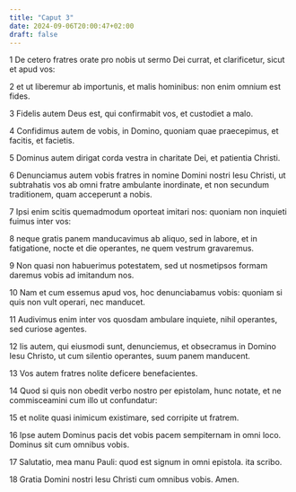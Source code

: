 ```yaml
---
title: "Caput 3"
date: 2024-09-06T20:00:47+02:00
draft: false
---
```



1 De cetero fratres orate pro nobis ut sermo Dei currat, et clarificetur, sicut et apud vos:

2 et ut liberemur ab importunis, et malis hominibus: non enim omnium est fides.

3 Fidelis autem Deus est, qui confirmabit vos, et custodiet a malo.

4 Confidimus autem de vobis, in Domino, quoniam quae praecepimus, et facitis, et facietis.

5 Dominus autem dirigat corda vestra in charitate Dei, et patientia Christi.

6 Denunciamus autem vobis fratres in nomine Domini nostri Iesu Christi, ut subtrahatis vos ab omni fratre ambulante inordinate, et non secundum traditionem, quam acceperunt a nobis.

7 Ipsi enim scitis quemadmodum oporteat imitari nos: quoniam non inquieti fuimus inter vos:

8 neque gratis panem manducavimus ab aliquo, sed in labore, et in fatigatione, nocte et die operantes, ne quem vestrum gravaremus.

9 Non quasi non habuerimus potestatem, sed ut nosmetipsos formam daremus vobis ad imitandum nos.

10 Nam et cum essemus apud vos, hoc denunciabamus vobis: quoniam si quis non vult operari, nec manducet.

11 Audivimus enim inter vos quosdam ambulare inquiete, nihil operantes, sed curiose agentes.

12 Iis autem, qui eiusmodi sunt, denunciemus, et obsecramus in Domino Iesu Christo, ut cum silentio operantes, suum panem manducent.

13 Vos autem fratres nolite deficere benefacientes.

14 Quod si quis non obedit verbo nostro per epistolam, hunc notate, et ne commisceamini cum illo ut confundatur:

15 et nolite quasi inimicum existimare, sed corripite ut fratrem.

16 Ipse autem Dominus pacis det vobis pacem sempiternam in omni loco. Dominus sit cum omnibus vobis.

17 Salutatio, mea manu Pauli: quod est signum in omni epistola. ita scribo.

18 Gratia Domini nostri Iesu Christi cum omnibus vobis. Amen.

